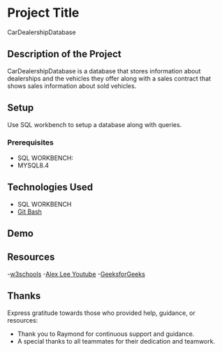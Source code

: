 # Project Title
CarDealershipDatabase
## Description of the Project

CarDealershipDatabase is a database that stores information about dealerships and the vehicles they offer 
along with a sales contract that shows sales information about sold vehicles.


## Setup

Use SQL workbench to setup a database along with queries.

### Prerequisites

- SQL WORKBENCH: 
- MYSQL8.4



## Technologies Used

- SQL WORKBENCH
- [Git Bash ](https://git-scm.com/downloads)


## Demo




## Resources

-[w3schools](https://www.w3schools.com/java/java_intro.asp)
-[Alex Lee Youtube](https://www.youtube.com/@alexlorenlee)
-[GeeksforGeeks](https://www.geeksforgeeks.org/arrays-in-java/?ref=shm)



## Thanks

Express gratitude towards those who provided help, guidance, or resources:

- Thank you to Raymond for continuous support and guidance.
- A special thanks to all teammates for their dedication and teamwork.
